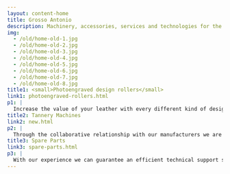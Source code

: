 ```yaml
---
layout: content-home
title: Grosso Antonio
description: Machinery, accessories, services and technologies for the tanning industry
img:
  - /old/home-old-1.jpg
  - /old/home-old-2.jpg
  - /old/home-old-3.jpg
  - /old/home-old-4.jpg
  - /old/home-old-5.jpg
  - /old/home-old-6.jpg
  - /old/home-old-7.jpg
  - /old/home-old-8.jpg
title1: <small>Photoengraved design rollers</small>
link1: photoengraved-rollers.html
p1: |
  Increase the value of your leather with every different kind of design and possibility of customization and EXCLUSIVITY.
title2: Tannery Machines
link2: new.html
p2: |
  Through the collaborative relationship with our manufacturers we are constantly evolving and always looking for new technologies to meet every need and request of the customer, thanks to the latest machinery we can ensure an easier and better result on the leather.
title3: Spare Parts
link3: spare-parts.html
p3: |
  With our experience we can guarantee an efficient technical support service, being able to supply spare parts and accessories of all kinds.
---
```

